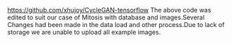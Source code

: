 https://github.com/xhujoy/CycleGAN-tensorflow
The above code was edited to suit our case of Mitosis with database and images.Several Changes had been made in the data load and other process.Due to lack of storage we are unable to upload all example images.